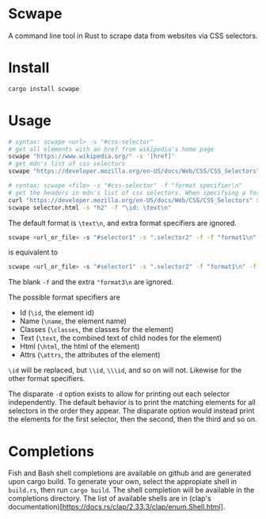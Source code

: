 # Scwape
A command line tool in Rust to scrape data from websites via CSS selectors. 

# Install
```bash
cargo install scwape
```

# Usage
```bash
# syntax: scwape <url> -s "#css-selector"
# get all elements with an href from wikipedia's home page
scwape "https://www.wikipedia.org/" -s '[href]'
# get mdn's list of css selectors
scwape "https://developer.mozilla.org/en-US/docs/Web/CSS/CSS_Selectors" -s '[href*="/en-US/docs/Web/CSS/"]'
```
```bash
# syntax: scwape <file> -s "#css-selector" -f "format specifier\n"
# get the headers in mdn's list of css selectors. When specifying a format, appending a newline is typically desirable. 
curl "https://developer.mozilla.org/en-US/docs/Web/CSS/CSS_Selectors" > selector.html
scwape selector.html -s "h2" -f "\id: \text\n"
```

The default format is `\text\n`, and extra format specifiers are ignored. 

```bash
scwape <url_or_file> -s "#selector1" -s ".selector2" -f -f "format1\n" -f "format2\n" -f "format3\n"
```
is equivalent to
```bash
scwape <url_or_file> -s "#selector1" -s ".selector2" -f "format1\n" -f "format2\n"
```
The blank `-f` and the extra `"format3\n` are ignored.

The possible format specifiers are 
* Id (`\id`, the element id)
* Name (`\name`, the element name)
* Classes (`\classes`, the classes for the element)
* Text (`\text`, the combined text of child nodes for the element)
* Html (`\html`, the html of the element)
* Attrs (`\attrs`, the attributes of the element)

`\id` will be replaced, but `\\id`, `\\\id`, and so on will not. Likewise for the other format specifiers. 

The disparate `-d` option exists to allow for printing out each selector independently. The default behavior is to print the matching elements for all selectors in the order they appear. The disparate option would instead print the elements for the first selector, then the second, then the third and so on. 
    
# Completions
Fish and Bash shell completions are available on github and are generated upon cargo build. 
To generate your own, select the appropiate shell in `build.rs`, then run `cargo build`. The shell completion will be available in the completions directory. The list of available shells are in (clap's documentation)[https://docs.rs/clap/2.33.3/clap/enum.Shell.html]. 
